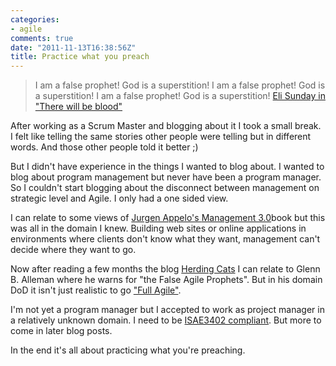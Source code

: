```yaml
---
categories:
- agile
comments: true
date: "2011-11-13T16:38:56Z"
title: Practice what you preach
---
```


> I am a false prophet! God is a superstition! I am a false prophet! God is a superstition! I am a false prophet! God is a superstition! [Eli Sunday in "There will be blood"](http://www.imdb.com/title/tt0469494/quotes?qt0441793)

After working as a Scrum Master and blogging about it I took a small break. I felt like telling the same stories other people were telling but in different words. And those other people told it better ;)

<!--more--> 

But I didn't have experience in the things I wanted to blog about. I wanted to blog about program management but never have been a program manager. So I couldn't start blogging about the disconnect between management on strategic level and Agile. I only had a one sided view.

I can relate to some views of [Jurgen Appelo's ](http://www.jurgenappelo.com/)[Management 3.0](http://www.amazon.com/o/ASIN/0321712471?tag=adapas-20)book but this was all in the domain I knew. Building web sites or online applications in environments where clients don't know what they want, management can't decide where they want to go.

Now after reading a few months the blog [Herding Cats](http://herdingcats.typepad.com/) I can relate to Glenn B. Alleman where he warns for "the False Agile Prophets". But in his domain DoD it isn't just realistic to go ["Full Agile"](http://vimeo.com/3945205).

I'm not yet a program manager but I accepted to work as project manager in a relatively unknown domain. I need to be [ISAE3402 compliant](http://isae3402.com/). But more to come in later blog posts.

In the end it's all about practicing what you're preaching.


